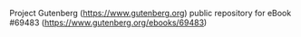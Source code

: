 Project Gutenberg (https://www.gutenberg.org) public repository for
eBook #69483 (https://www.gutenberg.org/ebooks/69483)
